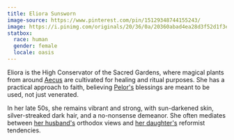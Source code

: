 ```yaml
---
title: Eliora Sunsworn
image-source: https://www.pinterest.com/pin/15129348744155243/
image: https://i.pinimg.com/originals/20/36/0a/20360abad4ea28d3f52d1f3e581055cf.jpg
statbox:
  race: human
  gender: female
  locale: oasis
---
```


Eliora is the High Conservator of the Sacred Gardens, where magical plants from around [Aecus](../locales/aecus) are cultivated for healing and ritual purposes. She has a practical approach to faith, believing [Pelor's](pelor) blessings are meant to be used, not just venerated.

In her late 50s, she remains vibrant and strong, with sun-darkened skin, silver-streaked dark hair, and a no-nonsense demeanor. She often mediates between [her husband's](benedor) orthodox views and [her daughter's](mayaheine-sunsworn) reformist tendencies.
